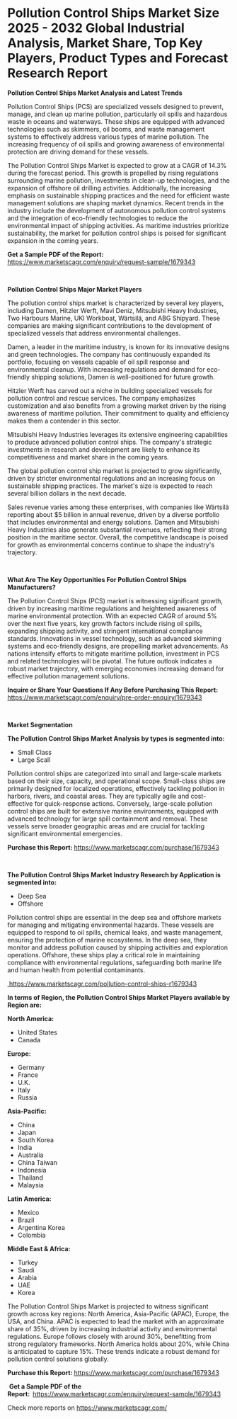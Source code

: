 <p><h1>Pollution Control Ships Market Size 2025 - 2032 Global Industrial Analysis, Market Share, Top Key Players, Product Types and Forecast Research Report</h1></p><p><strong>Pollution Control Ships Market Analysis and Latest Trends</strong></p>
<p><p>Pollution Control Ships (PCS) are specialized vessels designed to prevent, manage, and clean up marine pollution, particularly oil spills and hazardous waste in oceans and waterways. These ships are equipped with advanced technologies such as skimmers, oil booms, and waste management systems to effectively address various types of marine pollution. The increasing frequency of oil spills and growing awareness of environmental protection are driving demand for these vessels.</p><p>The Pollution Control Ships Market is expected to grow at a CAGR of 14.3% during the forecast period. This growth is propelled by rising regulations surrounding marine pollution, investments in clean-up technologies, and the expansion of offshore oil drilling activities. Additionally, the increasing emphasis on sustainable shipping practices and the need for efficient waste management solutions are shaping market dynamics. Recent trends in the industry include the development of autonomous pollution control systems and the integration of eco-friendly technologies to reduce the environmental impact of shipping activities. As maritime industries prioritize sustainability, the market for pollution control ships is poised for significant expansion in the coming years.</p></p>
<p><strong>Get a Sample PDF of the Report:&nbsp;</strong> <a href="https://www.marketscagr.com/enquiry/request-sample/1679343?utm_campaign=3075&utm_medium=2&utm_source=Github&utm_content=ia&utm_term=24032025&utm_id=pollution-control-ships">https://www.marketscagr.com/enquiry/request-sample/1679343</a></p>
<p>&nbsp;</p>
<p><strong>Pollution Control Ships Major Market Players</strong></p>
<p><p>The pollution control ships market is characterized by several key players, including Damen, Hitzler Werft, Mavi Deniz, Mitsubishi Heavy Industries, Two Harbours Marine, UKI Workboat, Wärtsilä, and ABG Shipyard. These companies are making significant contributions to the development of specialized vessels that address environmental challenges.</p><p>Damen, a leader in the maritime industry, is known for its innovative designs and green technologies. The company has continuously expanded its portfolio, focusing on vessels capable of oil spill response and environmental cleanup. With increasing regulations and demand for eco-friendly shipping solutions, Damen is well-positioned for future growth.</p><p>Hitzler Werft has carved out a niche in building specialized vessels for pollution control and rescue services. The company emphasizes customization and also benefits from a growing market driven by the rising awareness of maritime pollution. Their commitment to quality and efficiency makes them a contender in this sector.</p><p>Mitsubishi Heavy Industries leverages its extensive engineering capabilities to produce advanced pollution control ships. The company's strategic investments in research and development are likely to enhance its competitiveness and market share in the coming years. </p><p>The global pollution control ship market is projected to grow significantly, driven by stricter environmental regulations and an increasing focus on sustainable shipping practices. The market's size is expected to reach several billion dollars in the next decade.</p><p>Sales revenue varies among these enterprises, with companies like Wärtsilä reporting about $5 billion in annual revenue, driven by a diverse portfolio that includes environmental and energy solutions. Damen and Mitsubishi Heavy Industries also generate substantial revenues, reflecting their strong position in the maritime sector. Overall, the competitive landscape is poised for growth as environmental concerns continue to shape the industry's trajectory.</p></p>
<p>&nbsp;</p>
<p><strong>What Are The Key Opportunities For Pollution Control Ships Manufacturers?</strong></p>
<p><p>The Pollution Control Ships (PCS) market is witnessing significant growth, driven by increasing maritime regulations and heightened awareness of marine environmental protection. With an expected CAGR of around 5% over the next five years, key growth factors include rising oil spills, expanding shipping activity, and stringent international compliance standards. Innovations in vessel technology, such as advanced skimming systems and eco-friendly designs, are propelling market advancements. As nations intensify efforts to mitigate maritime pollution, investment in PCS and related technologies will be pivotal. The future outlook indicates a robust market trajectory, with emerging economies increasing demand for effective pollution management solutions.</p></p>
<p><strong>Inquire or Share Your Questions If Any Before Purchasing This Report:</strong> <a href="https://www.marketscagr.com/enquiry/pre-order-enquiry/1679343?utm_campaign=3075&utm_medium=2&utm_source=Github&utm_content=ia&utm_term=24032025&utm_id=pollution-control-ships">https://www.marketscagr.com/enquiry/pre-order-enquiry/1679343</a></p>
<p>&nbsp;</p>
<p><strong>Market Segmentation</strong></p>
<p><strong>The Pollution Control Ships Market Analysis by types is segmented into:</strong></p>
<p><ul><li>Small Class</li><li>Large Scall</li></ul></p>
<p><p>Pollution control ships are categorized into small and large-scale markets based on their size, capacity, and operational scope. Small-class ships are primarily designed for localized operations, effectively tackling pollution in harbors, rivers, and coastal areas. They are typically agile and cost-effective for quick-response actions. Conversely, large-scale pollution control ships are built for extensive marine environments, equipped with advanced technology for large spill containment and removal. These vessels serve broader geographic areas and are crucial for tackling significant environmental emergencies.</p></p>
<p><strong>Purchase this Report:&nbsp;</strong><a href="https://www.marketscagr.com/purchase/1679343?utm_campaign=3075&utm_medium=2&utm_source=Github&utm_content=ia&utm_term=24032025&utm_id=pollution-control-ships">https://www.marketscagr.com/purchase/1679343</a></p>
<p>&nbsp;</p>
<p><strong>The Pollution Control Ships Market Industry Research by Application is segmented into:</strong></p>
<p><ul><li>Deep Sea</li><li>Offshore</li></ul></p>
<p><p>Pollution control ships are essential in the deep sea and offshore markets for managing and mitigating environmental hazards. These vessels are equipped to respond to oil spills, chemical leaks, and waste management, ensuring the protection of marine ecosystems. In the deep sea, they monitor and address pollution caused by shipping activities and exploration operations. Offshore, these ships play a critical role in maintaining compliance with environmental regulations, safeguarding both marine life and human health from potential contaminants.</p></p>
<p><a href="https://www.marketscagr.com/pollution-control-ships-r1679343?utm_campaign=3075&utm_medium=2&utm_source=Github&utm_content=ia&utm_term=24032025&utm_id=pollution-control-ships">&nbsp;https://www.marketscagr.com/pollution-control-ships-r1679343</a></p>
<p><strong>In terms of Region, the Pollution Control Ships Market Players available by Region are:</strong></p>
<p>
    <p> <strong> North America: </strong>
        <ul>
            <li>United States</li>
            <li>Canada</li>
        </ul>
        </p> 
    <p> <strong> Europe: </strong>
        <ul>
            <li>Germany</li>
            <li>France</li>
            <li>U.K.</li>
            <li>Italy</li>
            <li>Russia</li>
        </ul>
        </p> 
    <p> <strong> Asia-Pacific: </strong>
        <ul>
            <li>China</li>
            <li>Japan</li>
            <li>South Korea</li>
            <li>India</li>
            <li>Australia</li>
            <li>China Taiwan</li>
            <li>Indonesia</li>
            <li>Thailand</li>
            <li>Malaysia</li>
        </ul>
        </p> 
    <p> <strong> Latin America: </strong>
        <ul>
            <li>Mexico</li>
            <li>Brazil</li>
            <li>Argentina Korea</li>
            <li>Colombia</li>
        </ul>
        </p> 
    <p> <strong> Middle East & Africa: </strong>
        <ul>
            <li>Turkey</li>
            <li>Saudi</li>
            <li>Arabia</li>
            <li>UAE</li>
            <li>Korea</li>
        </ul>
    </p>
    </p>
<p><p>The Pollution Control Ships Market is projected to witness significant growth across key regions: North America, Asia-Pacific (APAC), Europe, the USA, and China. APAC is expected to lead the market with an approximate share of 35%, driven by increasing industrial activity and environmental regulations. Europe follows closely with around 30%, benefitting from strong regulatory frameworks. North America holds about 20%, while China is anticipated to capture 15%. These trends indicate a robust demand for pollution control solutions globally.</p></p>
<p><strong>Purchase this Report: </strong><a href="https://www.marketscagr.com/purchase/1679343?utm_campaign=3075&utm_medium=2&utm_source=Github&utm_content=ia&utm_term=24032025&utm_id=pollution-control-ships">https://www.marketscagr.com/purchase/1679343</a></p>
<p>&nbsp;<strong>Get a Sample PDF of the Report:&nbsp;&nbsp;</strong><a href="https://www.marketscagr.com/enquiry/request-sample/1679343?utm_campaign=3075&utm_medium=2&utm_source=Github&utm_content=ia&utm_term=24032025&utm_id=pollution-control-ships">https://www.marketscagr.com/enquiry/request-sample/1679343</a></p>
<p><strong></strong></p>
<p>Check more reports on <a href="https://www.marketscagr.com/?utm_campaign=3075&utm_medium=2&utm_source=Github&utm_content=ia&utm_term=24032025&utm_id=pollution-control-ships">https://www.marketscagr.com/</a></p>